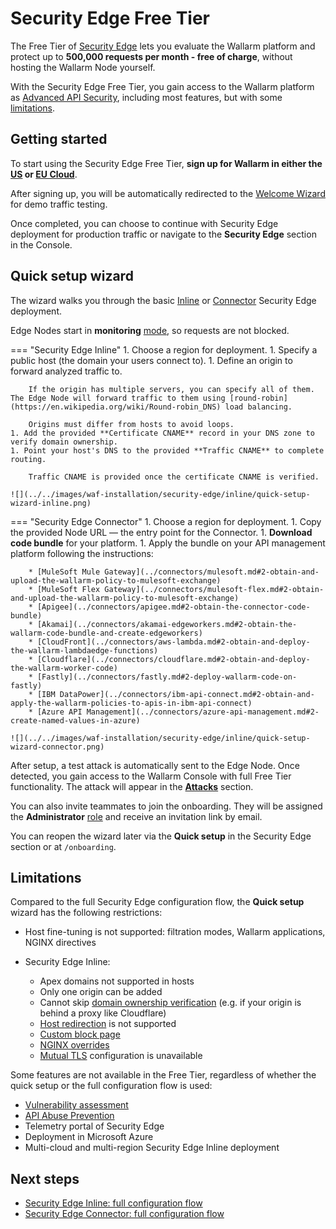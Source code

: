 # Security Edge Free Tier

The Free Tier of [Security Edge](overview.md) lets you evaluate the Wallarm platform and protect up to **500,000 requests per month - free of charge**, without hosting the Wallarm Node yourself.

With the Security Edge Free Tier, you gain access to the Wallarm platform as [Advanced API Security](../../about-wallarm/subscription-plans.md#core-subscription-plans), including most features, but with some [limitations](#limitations).

## Getting started

To start using the Security Edge Free Tier, **sign up for Wallarm in either the [US](https://us1.my.wallarm.com/signup/?utm_source=wallarm_docs&utm_campaign=se_free_tier_guide) or [EU Cloud](https://my.wallarm.com/signup/?utm_source=wallarm_docs&utm_campaign=se_free_tier_guide)**.

After signing up, you will be automatically redirected to the [Welcome Wizard](../../quickstart/getting-started.md#welcome-wizard) for demo traffic testing.

Once completed, you can choose to continue with Security Edge deployment for production traffic or navigate to the **Security Edge** section in the Console.

## Quick setup wizard

The wizard walks you through the basic [Inline](inline/overview.md) or [Connector](se-connector.md) Security Edge deployment.

Edge Nodes start in **monitoring** [mode](../../admin-en/configure-wallarm-mode.md), so requests are not blocked.

=== "Security Edge Inline"
    1. Choose a region for deployment.
    1. Specify a public host (the domain your users connect to).
    1. Define an origin to forward analyzed traffic to.

        If the origin has multiple servers, you can specify all of them. The Edge Node will forward traffic to them using [round-robin](https://en.wikipedia.org/wiki/Round-robin_DNS) load balancing.

        Origins must differ from hosts to avoid loops.
    1. Add the provided **Certificate CNAME** record in your DNS zone to verify domain ownership.
    1. Point your host's DNS to the provided **Traffic CNAME** to complete routing.

        Traffic CNAME is provided once the certificate CNAME is verified.

    ![](../../images/waf-installation/security-edge/inline/quick-setup-wizard-inline.png)
=== "Security Edge Connector"
    1. Choose a region for deployment.
    1. Copy the provided Node URL — the entry point for the Connector.
    1. **Download code bundle** for your platform.
    1. Apply the bundle on your API management platform following the instructions:

        * [MuleSoft Mule Gateway](../connectors/mulesoft.md#2-obtain-and-upload-the-wallarm-policy-to-mulesoft-exchange)
        * [MuleSoft Flex Gateway](../connectors/mulesoft-flex.md#2-obtain-and-upload-the-wallarm-policy-to-mulesoft-exchange)
        * [Apigee](../connectors/apigee.md#2-obtain-the-connector-code-bundle)
        * [Akamai](../connectors/akamai-edgeworkers.md#2-obtain-the-wallarm-code-bundle-and-create-edgeworkers) 
        * [CloudFront](../connectors/aws-lambda.md#2-obtain-and-deploy-the-wallarm-lambdaedge-functions)
        * [Cloudflare](../connectors/cloudflare.md#2-obtain-and-deploy-the-wallarm-worker-code)
        * [Fastly](../connectors/fastly.md#2-deploy-wallarm-code-on-fastly)
        * [IBM DataPower](../connectors/ibm-api-connect.md#2-obtain-and-apply-the-wallarm-policies-to-apis-in-ibm-api-connect)
        * [Azure API Management](../connectors/azure-api-management.md#2-create-named-values-in-azure)

    ![](../../images/waf-installation/security-edge/inline/quick-setup-wizard-connector.png)

After setup, a test attack is automatically sent to the Edge Node. Once detected, you gain access to the Wallarm Console with full Free Tier functionality. The attack will appear in the [**Attacks**](../../user-guides/events/check-attack.md) section.

You can also invite teammates to join the onboarding. They will be assigned the **Administrator** [role](../../user-guides/settings/users.md#user-roles) and receive an invitation link by email.

You can reopen the wizard later via the **Quick setup** in the Security Edge section or at `/onboarding`.

## Limitations

Compared to the full Security Edge configuration flow, the **Quick setup** wizard has the following restrictions:

* Host fine-tuning is not supported: filtration modes, Wallarm applications, NGINX directives
* Security Edge Inline:

    * Apex domains not supported in hosts
    * Only one origin can be added
    * Cannot skip [domain ownership verification](inline/deployment.md#3-certificates) (e.g. if your origin is behind a proxy like Cloudflare)
    * [Host redirection](inline/host-redirection.md) is not supported
    * [Custom block page](inline/custom-block-page.md)
    * [NGINX overrides](inline/nginx-overrides.md)
    * [Mutual TLS](inline/mtls.md) configuration is unavailable

Some features are not available in the Free Tier, regardless of whether the quick setup or the full configuration flow is used:

* [Vulnerability assessment](../../user-guides/vulnerabilities.md)
* [API Abuse Prevention](../../api-abuse-prevention/overview.md)
* Telemetry portal of Security Edge
* Deployment in Microsoft Azure
* Multi-cloud and multi-region Security Edge Inline deployment

## Next steps

* [Security Edge Inline: full configuration flow](inline/deployment.md)
* [Security Edge Connector: full configuration flow](se-connector.md)
